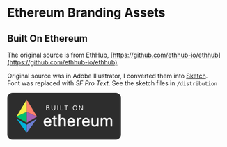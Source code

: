 # Ethereum Branding Assets


## Built On Ethereum 

The original source is from EthHub, [https://github.com/ethhub-io/ethhub](https://github.com/ethhub-io/ethhub)

Original source was in Adobe Illustrator, I converted them into [Sketch](https://www.sketch.com/). <br>
Font was replaced with *SF Pro Text*. See the sketch files in `/distribution`


![](./distribution/eth_darkbg.png)
